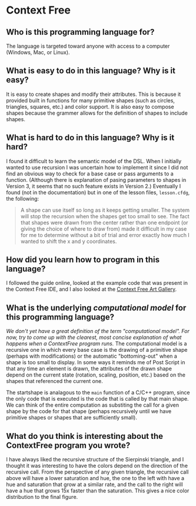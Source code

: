 # Context Free

##  Who is this programming language for?
The language is targeted toward anyone with access to a computer (Windows,
Mac, or Linux).  

## What is easy to do in this language? Why is it easy?
It is easy to create shapes and modify their attributes.  This is because
it provided built in functions for many primitive shapes (such as circles,
triangles, squares, etc.) and color support.  It is also easy to compose
shapes because the grammer allows for the definition of shapes to include
shapes.

## What is hard to do in this language? Why is it hard?
I found it difficult to learn the semantic model of the DSL.
When I initially wanted to use recursion I was uncertain how to
implement it since I did not find an obvious way to check for a base
case or pass arguments to a function.  (Although there is explanation
of pasing parameters to shapes in Version 3, it seems that no such
feature exists in Version 2.)  Eventually I found (not in the documentation)
but in one of the lesson files, `lesson.cfdg`, the following: 
> A shape can use itself so long as it keeps getting smaller.
> The system will stop the recursion when the shapes get too small to see.
The fact that shapes were drawn from the center rather than one endpoint (or
giving the choice of where to draw from) made it difficult in my case for
me to determine without a bit of trial and error exactly how much I wanted to
shift the x and y coordinates.

## How did you learn how to program in this language?
I followed the guide online, looked at the example code that was present in
the Context Free IDE, and I also looked at the [Context Free Art Gallery](
http://www.contextfreeart.org/gallery/index.php).

## What is the underlying _computational model_ for this programming language? 
_We don't yet have a great definition of the term "computational model". 
For now, try to come up with the clearest, most concise explanation of what 
happens when a ContextFree program runs._
The computational model is a recursive one in which every base case
is the drawing of a primitive shape (perhaps with modifications) or the
automatic "bottoming-out" when a shape is too small to display. In some ways
it reminds me of Post Script in that any time an element is drawn, the
attributes of the drawn shape depend on the current state (rotation, scaling,
position, etc.) based on the shapes that referenced the current one.

The startshape is analagous to the `main` function of a C/C++ program, since
the only code that is executed is the code that is called by that main shape.
We can think of the entire computation as substiting the call for a given
shape by the code for that shape (perhaps recursively until we have
primitive shapes or shapes that are sufficiently small).

## What do you think is interesting about the ContextFree program you wrote?
I have always liked the recursive structure of the Sierpinski triangle, and
I thought it was interesting to have the colors depend on the direction of the
recursive call.  From the perspective of any given triangle, the recursive
call above will have a lower saturation and hue, the one to the left with have 
a hue and saturation that grow at a similar rate, and the call to the right will
have a hue that grows 15x faster than the saturation.  This gives a nice color
distribution to the final figure.

